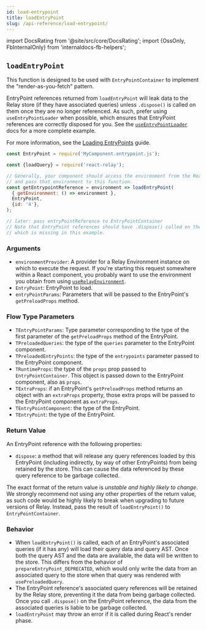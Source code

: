 ```yaml
---
id: load-entrypoint
title: loadEntryPoint
slug: /api-reference/load-entrypoint/
---
```


import DocsRating from '@site/src/core/DocsRating';
import {OssOnly, FbInternalOnly} from 'internaldocs-fb-helpers';

## `loadEntryPoint`

This function is designed to be used with `EntryPointContainer` to implement the "render-as-you-fetch" pattern.

EntryPoint references returned from `loadEntryPoint` will leak data to the Relay store (if they have associated queries) unless `.dispose()` is called on them once they are no longer referenced. As such, prefer using `useEntryPointLoader` when possible, which ensures that EntryPoint references are correctly disposed for you. See the [`useEntryPointLoader`](../use-entrypoint-loader) docs for a more complete example.

<FbInternalOnly>

For more information, see the [Loading EntryPoints](../../guides/entrypoints/using-entrypoints/#loading-entrypoints) guide.

</FbInternalOnly>

```js
const EntryPoint = require('MyComponent.entrypoint.js');

const {loadQuery} = require('react-relay');

// Generally, your component should access the environment from the React context,
// and pass that environment to this function.
const getEntrypointReference = environment => loadEntryPoint(
  { getEnvironment: () => environment },
  EntryPoint,
  {id: '4'},
);

// later: pass entryPointReference to EntryPointContainer
// Note that EntryPoint references should have .dispose() called on them,
// which is missing in this example.
```

### Arguments

* `environmentProvider`: A provider for a Relay Environment instance on which to execute the request. If you're starting this request somewhere within a React component, you probably want to use the environment you obtain from using [`useRelayEnvironment`](../use-relay-environment/).
* `EntryPoint`: EntryPoint to load.
* `entryPointParams`: Parameters that will be passed to the EntryPoint's `getPreloadProps` method.

### Flow Type Parameters

* `TEntryPointParams`: Type parameter corresponding to the type of the first parameter of the `getPreloadProps` method of the EntryPoint.
* `TPreloadedQueries`: the type of the `queries` parameter to the EntryPoint component.
* `TPreloadedEntryPoints`: the type of the `entrypoints` parameter passed to the EntryPoint component.
* `TRuntimeProps`: the type of the `props` prop passed to `EntryPointContainer`. This object is passed down to the EntryPoint component, also as `props`.
* `TExtraProps`: if an EntryPoint's `getPreloadProps` method returns an object with an `extraProps` property, those extra props will be passed to the EntryPoint component as `extraProps`.
* `TEntryPointComponent`: the type of the EntryPoint.
* `TEntryPoint`: the type of the EntryPoint.

### Return Value

An EntryPoint reference with the following properties:

* `dispose`: a method that will release any query references loaded by this EntryPoint (including indirectly, by way of other EntryPoints) from being retained by the store. This can cause the data referenced by these query reference to be garbage collected.

The exact format of the return value is *unstable and highly likely to change*. We strongly recommend not using any other properties of the return value, as such code would be highly likely to break when upgrading to future versions of Relay. Instead, pass the result of `loadEntryPoint()` to `EntryPointContainer`.

### Behavior

* When `loadEntryPoint()` is called, each of an EntryPoint's associated queries (if it has any) will load their query data and query AST. Once both the query AST and the data are available, the data will be written to the store. This differs from the behavior of `prepareEntryPoint_DEPRECATED`, which would only write the data from an associated query to the store when that query was rendered with `usePreloadedQuery`.
* The EntryPoint reference's associated query references will be retained by the Relay store, preventing it the data from being garbage collected. Once you call `.dispose()` on the EntryPoint reference, the data from the associated queries is liable to be garbage collected.
* `loadEntryPoint` may throw an error if it is called during React's render phase.



<DocsRating />
